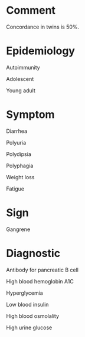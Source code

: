 # Comment

Concordance in twins is 50%.

# Epidemiology

Autoimmunity

Adolescent

Young adult

# Symptom

Diarrhea

Polyuria

Polydipsia

Polyphagia

Weight loss

Fatigue

# Sign

Gangrene

# Diagnostic

Antibody for pancreatic B cell

High blood hemoglobin A1C

Hyperglycemia

Low blood insulin

High blood osmolality

High urine glucose
